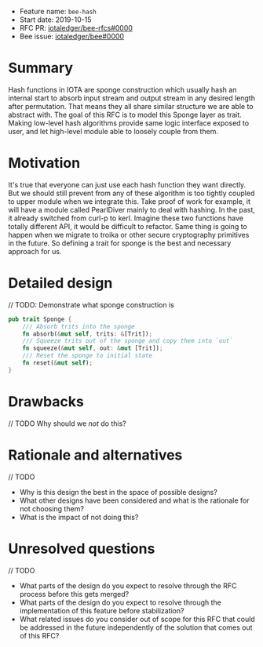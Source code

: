 + Feature name: `bee-hash`
+ Start date: 2019-10-15
+ RFC PR: [iotaledger/bee-rfcs#0000](https://github.com/iotaledger/bee-rfcs/pull/0000)
+ Bee issue: [iotaledger/bee#0000](https://github.com/iotaledger/bee/issues/0000)

# Summary

Hash functions in IOTA are sponge construction which usually hash an internal start to absorb input stream and output
stream in any desired length after permutation. That means they all share similar structure we are able to abstract
with. The goal of this RFC is to model this Sponge layer as trait. Making low-level hash algorithms provide same logic
interface exposed to user, and let high-level module able to loosely couple from them.

# Motivation

It's true that everyone can just use each hash function they want directly. But we should still prevent from any of
these algorithm is too tightly coupled to upper module when we integrate this. Take proof of work for example, it will
have a module called PearlDiver mainly to deal with hashing. In the past, it already switched from curl-p to kerl.
Imagine these two functions have totally different API, it would be difficult to refactor. Same thing is going to happen
when we migrate to troika or other secure cryptography primitives in the future. So defining a trait for sponge is the
best and necessary approach for us. 

# Detailed design

// TODO: Demonstrate what sponge construction is

```rust 
pub trait Sponge {
	/// Absorb trits into the sponge
	fn absorb(&mut self, trits: &[Trit]);
	/// Squeeze trits out of the sponge and copy them into `out`
	fn squeeze(&mut self, out: &mut [Trit]);
	/// Reset the sponge to initial state
	fn reset(&mut self);
}
```

# Drawbacks

// TODO
Why should we *not* do this?

# Rationale and alternatives

// TODO
- Why is this design the best in the space of possible designs?
- What other designs have been considered and what is the rationale for not
  choosing them?
- What is the impact of not doing this?

# Unresolved questions

// TODO
- What parts of the design do you expect to resolve through the RFC process
  before this gets merged?
- What parts of the design do you expect to resolve through the implementation
  of this feature before stabilization?
- What related issues do you consider out of scope for this RFC that could be
  addressed in the future independently of the solution that comes out of this
  RFC?

